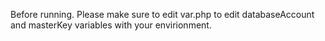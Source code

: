 Before running. Please make sure to edit var.php to edit databaseAccount and masterKey variables with your envirionment.
